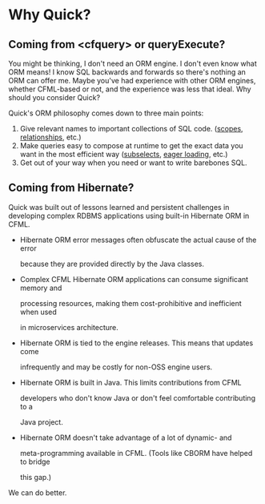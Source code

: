 # Why Quick?

## Coming from &lt;cfquery&gt; or queryExecute?

You might be thinking, I don't need an ORM engine.  I don't even know what ORM means!  I know SQL backwards and forwards so there's nothing an ORM can offer me.  Maybe you've had experience with other ORM engines, whether CFML-based or not, and the experience was less that ideal.  Why should you consider Quick?

Quick's ORM philosophy comes down to three main points:

1. Give relevant names to important collections of SQL code. \([scopes](guide/getting-started/query-scopes-and-subselects.md#what-are-scopes), [relationships](guide/relationships/), etc.\)
2. Make queries easy to compose at runtime to get the exact data you want in the most efficient way \([subselects](guide/getting-started/query-scopes-and-subselects.md#subselects), [eager loading](guide/relationships/eager-loading.md), etc.\)
3. Get out of your way when you need or want to write barebones SQL.

## Coming from Hibernate?

Quick was built out of lessons learned and persistent challenges in developing complex RDBMS applications using built-in Hibernate ORM in CFML.

* Hibernate ORM error messages often obfuscate the actual cause of the error

  because they are provided directly by the Java classes.

* Complex CFML Hibernate ORM applications can consume significant memory and

  processing resources, making them cost-prohibitive and inefficient when used

  in microservices architecture.

* Hibernate ORM is tied to the engine releases. This means that updates come

  infrequently and may be costly for non-OSS engine users.

* Hibernate ORM is built in Java. This limits contributions from CFML

  developers who don't know Java or don't feel comfortable contributing to a

  Java project.

* Hibernate ORM doesn't take advantage of a lot of dynamic- and

  meta-programming available in CFML. \(Tools like CBORM have helped to bridge

  this gap.\)

We can do better.



